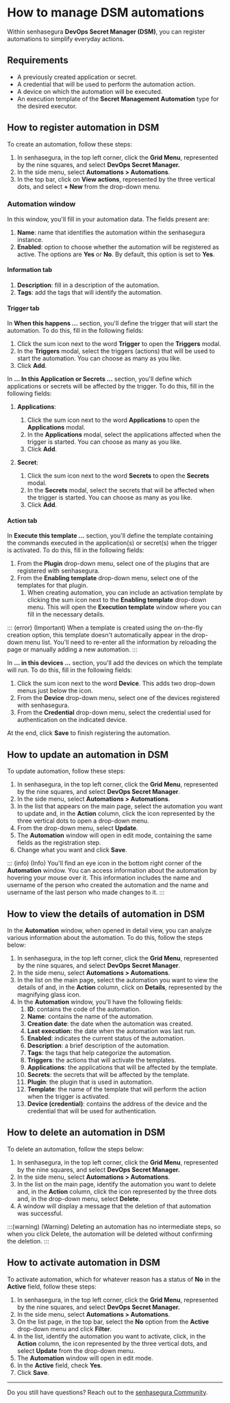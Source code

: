 # How to manage DSM automations

Within senhasegura **DevOps Secret Manager (DSM)**, you can register automations to simplify everyday actions.

## Requirements

* A previously created application or secret.
* A credential that will be used to perform the automation action.
* A device on which the automation will be executed.
* An execution template of the **Secret Management Automation** type for the desired executor.

## How to register automation in DSM

To create an automation, follow these steps:

1. In senhasegura, in the top left corner, click the **Grid Menu**, represented by the nine squares, and select **DevOps Secret Manager.**
2. In the side menu, select **Automations > Automations**.
3. In the top bar, click on **View actions**, represented by the three vertical dots, and select **+ New** from the drop-down menu.

### Automation window

In this window, you'll fill in your automation data. The fields present are:

1. **Name**: name that identifies the automation within the senhasegura instance.
2. **Enabled**: option to choose whether the automation will be registered as active. The options are **Yes** or **No**. By default, this option is set to **Yes**.

#### Information tab

1. **Description**: fill in a description of the automation.
2. **Tags**: add the tags that will identify the automation.

#### Trigger tab

In **When this happens ...** section, you'll define the trigger that will start the automation. To do this, fill in the following fields:

1. Click the sum icon next to the word **Trigger** to open the **Triggers** modal.
2. In the **Triggers** modal, select the triggers (actions) that will be used to start the automation. You can choose as many as you like.
3. Click **Add**.

In **... In this Application or Secrets ...** section, you'll define which applications or secrets will be affected by the trigger. To do this, fill in the following fields:

1. **Applications**:

   1. Click the sum icon next to the word **Applications** to open the **Applications** modal.
   2. In the **Applications** modal, select the applications affected when the trigger is started. You can choose as many as you like.
   3. Click **Add**.
2. **Secret**:

   1. Click the sum icon next to the word **Secrets** to open the **Secrets** modal.
   2. In the **Secrets** modal, select the secrets that will be affected when the trigger is started. You can choose as many as you like.
   3. Click **Add**.

#### Action tab

In **Execute this template …** section, you'll define the template containing the commands executed in the application(s) or secret(s) when the trigger is activated. To do this, fill in the following fields:

1. From the **Plugin** drop-down menu, select one of the plugins that are registered with senhasegura.
2. From the **Enabling template** drop-down menu, select one of the templates for that plugin.
   1. When creating automation, you can include an activation template by clicking the sum icon next to the **Enabling template** drop-down menu. This will open the **Execution template** window where you can fill in the necessary details.

::: (error) (Important)
When a template is created using the on-the-fly creation option, this template doesn't automatically appear in the drop-down menu list. You'll need to re-enter all the information by reloading the page or manually adding a new automation.
:::

In **... in this devices …** section, you'll add the devices on which the template will run. To do this, fill in the following fields:

1. Click the sum icon next to the word **Device**. This adds two drop-down menus just below the icon.
2. From the **Device** drop-down menu, select one of the devices registered with senhasegura.
3. From the **Credential** drop-down menu, select the credential used for authentication on the indicated device.

At the end, click **Save** to finish registering the automation.

## How to update an automation in DSM

To update automation, follow these steps:

1. In senhasegura, in the top left corner, click the **Grid Menu**, represented by the nine squares, and select **DevOps Secret Manager**.
2. In the side menu, select **Automations > Automations**.
3. In the list that appears on the main page, select the automation you want to update and, in the **Action** column, click the icon represented by the three vertical dots to open a drop-down menu.
4. From the drop-down menu, select **Update**.
5. The **Automation** window will open in edit mode, containing the same fields as the registration step.
6. Change what you want and click **Save**.

::: (info) (Info)
You'll find an eye icon in the bottom right corner of the **Automation** window. You can access information about the automation by hovering your mouse over it. This information includes the name and username of the person who created the automation and the name and username of the last person who made changes to it.
:::

## How to view the details of automation in DSM

In the **Automation** window, when opened in detail view, you can analyze various information about the automation. To do this, follow the steps below:

1. In senhasegura, in the top left corner, click the **Grid Menu**, represented by the nine squares, and select **DevOps Secret Manager**.
2. In the side menu, select **Automations > Automations**.
3. In the list on the main page, select the automation you want to view the details of and, in the **Action** column, click on **Details**, represented by the magnifying glass icon.
4. In the **Automation** window, you'll have the following fields:
   1. **ID**: contains the code of the automation.
   2. **Name**: contains the name of the automation.
   3. **Creation date**: the date when the automation was created.
   4. **Last execution:** the date when the automation was last run.
   5. **Enabled**: indicates the current status of the automation.
   6. **Description**: a brief description of the automation.
   7. **Tags**: the tags that help categorize the automation.
   8. **Triggers**: the actions that will activate the templates.
   9. **Applications**: the applications that will be affected by the template.
   10. **Secrets**: the secrets that will be affected by the template.
   11. **Plugin**: the plugin that is used in automation.
   12. **Template**: the name of the template that will perform the action when the trigger is activated.
   13. **Device (credential)**: contains the address of the device and the credential that will be used for authentication.

## How to delete an automation in DSM

To delete an automation, follow the steps below:

1. In senhasegura, in the top left corner, click the **Grid Menu**, represented by the nine squares, and select **DevOps Secret Manager.**
2. In the side menu, select **Automations > Automations**.
3. In the list on the main page, identify the automation you want to delete and, in the **Action** column, click the icon represented by the three dots and, in the drop-down menu, select **Delete**.
4. A window will display a message that the deletion of that automation was successful.

:::(warning) (Warning)
Deleting an automation has no intermediate steps, so when you click Delete, the automation will be deleted without confirming the deletion.
:::

## How to activate automation in DSM

To activate automation, which for whatever reason has a status of **No** in the **Active** field, follow these steps:

1. In senhasegura, in the top left corner, click the **Grid Menu**, represented by the nine squares, and select **DevOps Secret Manager.**
2. In the side menu, select **Automations > Automations**.
3. On the list page, in the top bar, select the **No** option from the **Active** drop-down menu and click **Filter**.
4. In the list, identify the automation you want to activate, click, in the **Action** column, the icon represented by the three vertical dots, and select **Update** from the drop-down menu.
5. The **Automation** window will open in edit mode.
6. In the **Active** field, check **Yes**.
7. Click **Save**.

---

Do you still have questions? Reach out to the [senhasegura Community](https://community.senhasegura.io/).